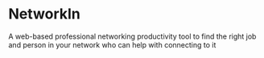 # NetworkIn
A web-based professional networking productivity tool to find the right job and person in your network who can help with connecting to it 
